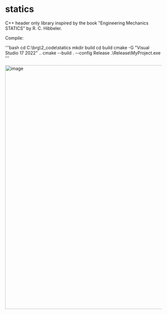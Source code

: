 # statics

C++ header only library inspired by the book "Engineering Mechanics STATICS" by R. C. Hibbeler.

Compile:

'''bash
cd C:\brg\2_code\statics
mkdir build
cd build
cmake -G "Visual Studio 17 2022" ..
cmake --build . --config Release
.\Release\MyProject.exe
'''

<img width="783" alt="image" src="https://github.com/petrasvestartas/statics/assets/18013985/bde2fff1-ce70-49c9-9abf-495edb5b7266">
